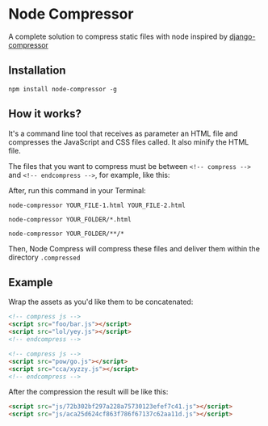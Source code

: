 # Node Compressor
A complete solution to compress static files with node inspired by [django-compressor](https://github.com/django-compressor/django-compressor)

## Installation
```shell
npm install node-compressor -g
```

## How it works?
It's a command line tool that receives as parameter an HTML file and compresses the JavaScript and CSS files called. It also minify the HTML file.

The files that you want to compress must be between `<!-- compress -->` and `<!-- endcompress -->`, for example, like this:

After, run this command in your Terminal:

```shell
node-compressor YOUR_FILE-1.html YOUR_FILE-2.html
```
```shell
node-compressor YOUR_FOLDER/*.html
```
```shell
node-compressor YOUR_FOLDER/**/*
```

Then, Node Compress will compress these files and deliver them within the directory ``.compressed``

## Example

Wrap the assets as you'd like them to be concatenated:

```html
<!-- compress js -->
<script src="foo/bar.js"></script>
<script src="lol/yey.js"></script>
<!-- endcompress -->

<!-- compress js -->
<script src="pow/go.js"></script>
<script src="cca/xyzzy.js"></script>
<!-- endcompress -->
```

After the compression the result will be like this:

```html
<script src="js/72b302bf297a228a75730123efef7c41.js"></script>
<script src="js/aca25d624cf863f786f67137c62aa11d.js"></script>
```